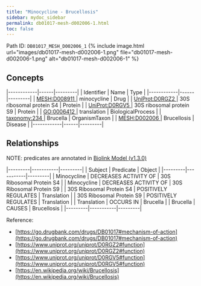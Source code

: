 ```yaml
---
title: "Minocycline - Brucellosis"
sidebar: mydoc_sidebar
permalink: db01017-mesh-d002006-1.html
toc: false 
---
```



Path ID: `DB01017_MESH_D002006_1`
{% include image.html url="images/db01017-mesh-d002006-1.png" file="db01017-mesh-d002006-1.png" alt="db01017-mesh-d002006-1" %}

## Concepts

|------------|------|---------|
| Identifier | Name | Type    |
|------------|------|---------|
| <a href="https://identifiers.org/MESH:D008911">MESH:D008911 </a> | minocycline | Drug |
| <a href="https://identifiers.org/UniProt:D0RGZ2">UniProt:D0RGZ2 </a> | 30S ribosomal protein S4 | Protein |
| <a href="https://identifiers.org/UniProt:D0RGV5">UniProt:D0RGV5 </a> | 30S ribosomal protein S9 | Protein |
| <a href="https://identifiers.org/GO:0006412">GO:0006412 </a> | translation | BiologicalProcess |
| <a href="https://identifiers.org/taxonomy:234">taxonomy:234 </a> | Brucella | OrganismTaxon |
| <a href="https://identifiers.org/MESH:D002006">MESH:D002006 </a> | Brucellosis | Disease |
|------------|------|---------|

## Relationships


NOTE: predicates are annotated in <a href="https://github.com/biolink/biolink-model/releases/tag/v1.3.0">Biolink Model (v1.3.0)</a>

|---------|-----------|---------|
| Subject | Predicate | Object  |
|---------|-----------|---------|
| Minocycline | DECREASES ACTIVITY OF | 30S Ribosomal Protein S4 |
| Minocycline | DECREASES ACTIVITY OF | 30S Ribosomal Protein S9 |
| 30S Ribosomal Protein S4 | POSITIVELY REGULATES | Translation |
| 30S Ribosomal Protein S9 | POSITIVELY REGULATES | Translation |
| Translation | OCCURS IN | Brucella |
| Brucella | CAUSES | Brucellosis |
|---------|-----------|---------|

Reference: 
  - [https://go.drugbank.com/drugs/DB01017#mechanism-of-action](https://go.drugbank.com/drugs/DB01017#mechanism-of-action)
  - [https://www.uniprot.org/uniprot/D0RGZ2#function](https://www.uniprot.org/uniprot/D0RGZ2#function)
  - [https://www.uniprot.org/uniprot/D0RGV5#function](https://www.uniprot.org/uniprot/D0RGV5#function)
  - [https://en.wikipedia.org/wiki/Brucellosis](https://en.wikipedia.org/wiki/Brucellosis)

